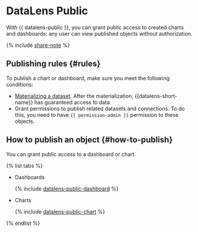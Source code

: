# DataLens Public

With {{ datalens-public }}, you can grant public access to created charts and dashboards: any user can view published objects without authorization.

{% include [share-note](../../_includes/datalens/datalens-share-note.md) %}

## Publishing rules {#rules}

To publish a chart or dashboard, make sure you meet the following conditions:

- [Materializing a dataset](../operations/dataset/materialize.md). After the materialization, {{datalens-short-name}} has guaranteed access to data.
- Grant permissions to publish related datasets and connections. To do this, you need to have `{{ permission-admin }}` permission to these objects.

## How to publish an object {#how-to-publish}

You can grant public access to a dashboard or chart.

{% list tabs %}

- Dashboards

  {% include [datalens-public-dashboard](../../_includes/datalens/operations/datalens-public-dashboard.md) %}

- Charts

  {% include [datalens-public-chart](../../_includes/datalens/operations/datalens-public-chart.md) %}

{% endlist %}

